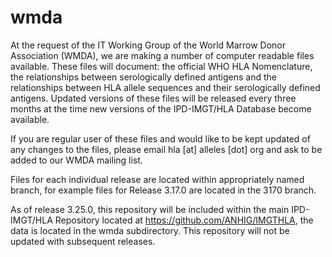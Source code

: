wmda
====

At the request of the IT Working Group of the World Marrow Donor Association (WMDA), we are making a number of computer readable files available. These files will document: the official WHO HLA Nomenclature, the relationships between serologically defined antigens and the relationships between HLA allele sequences and their serologically defined antigens. Updated versions of these files will be released every three months at the time new versions of the IPD-IMGT/HLA Database become available.

If you are regular user of these files and would like to be kept updated of any changes to the files, please email hla [at] alleles [dot] org and ask to be added to our WMDA mailing list.

Files for each individual release are located within appropriately named branch, for example files for Release 3.17.0 are located in the 3170 branch.

As of release 3.25.0, this repository will be included within the main IPD-IMGT/HLA Repository located at https://github.com/ANHIG/IMGTHLA, the data is located in the wmda subdirectory. This repository will not be updated with subsequent releases. 
